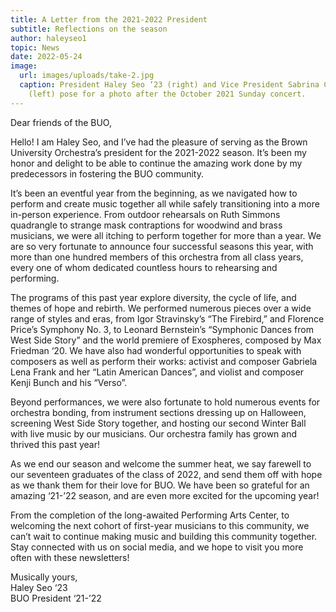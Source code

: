 ```yaml
---
title: A Letter from the 2021-2022 President
subtitle: Reflections on the season
author: haleyseo1
topic: News
date: 2022-05-24
image:
  url: images/uploads/take-2.jpg
  caption: President Haley Seo ‘23 (right) and Vice President Sabrina Chiang ‘23
    (left) pose for a photo after the October 2021 Sunday concert.
---
```

Dear friends of the BUO,

Hello! I am Haley Seo, and I’ve had the pleasure of serving as the Brown University Orchestra’s president for the 2021-2022 season. It’s been my honor and delight to be able to continue the amazing work done by my predecessors in fostering the BUO community.

It’s been an eventful year from the beginning, as we navigated how to perform and create music together all while safely transitioning into a more in-person experience. From outdoor rehearsals on Ruth Simmons quadrangle to strange mask contraptions for woodwind and brass musicians, we were all itching to perform together for more than a year. We are so very fortunate to announce four successful seasons this year, with more than one hundred members of this orchestra from all class years, every one of whom dedicated countless hours to rehearsing and performing.

The programs of this past year explore diversity, the cycle of life, and themes of hope and rebirth. We performed numerous pieces over a wide range of styles and eras, from Igor Stravinsky’s “The Firebird,” and Florence Price’s Symphony No. 3, to Leonard Bernstein’s “Symphonic Dances from West Side Story” and the world premiere of Exospheres, composed by Max Friedman ‘20. We have also had wonderful opportunities to speak with composers as well as perform their works: activist and composer Gabriela Lena Frank and her “Latin American Dances”, and violist and composer Kenji Bunch and his “Verso”. 

Beyond performances, we were also fortunate to hold numerous events for orchestra bonding, from instrument sections dressing up on Halloween, screening West Side Story together, and hosting our second Winter Ball with live music by our musicians. Our orchestra family has grown and thrived this past year!

As we end our season and welcome the summer heat, we say farewell to our seventeen graduates of the class of 2022, and send them off with hope as we thank them for their love for BUO. We have been so grateful for an amazing ‘21-’22 season, and are even more excited for the upcoming year! 

From the completion of the long-awaited Performing Arts Center, to welcoming the next cohort of first-year musicians to this community, we can’t wait to continue making music and building this community together. Stay connected with us on social media, and we hope to visit you more often with these newsletters! 

Musically yours,  
Haley Seo ‘23  
BUO President ‘21-’22